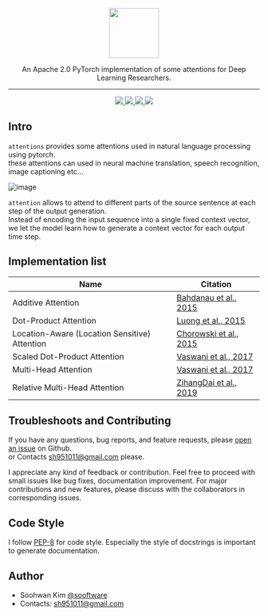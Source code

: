 <p  align="center"><img src="https://user-images.githubusercontent.com/42150335/105606759-8dea5680-5dde-11eb-96a0-78f632a926c2.png" height=100>
  
<p  align="center">An Apache 2.0 PyTorch implementation of some attentions for Deep Learning Researchers.
  
***
  
<p  align="center"> 
     <a href="https://www.codefactor.io/repository/github/sooftware/attentions">
          <img src="https://www.codefactor.io/repository/github/sooftware/attentions/badge"> 
     </a>
     <a href="https://github.com/sooftware/KoSpeech/blob/latest/LICENSE">
          <img src="http://img.shields.io/badge/license-Apache--2.0-informational"> 
     </a>
     <a href="https://github.com/pytorch/pytorch">
          <img src="http://img.shields.io/badge/framework-PyTorch-informational"> 
     </a>
     <a href="https://www.python.org/dev/peps/pep-0008/">
          <img src="http://img.shields.io/badge/codestyle-PEP--8-informational"> 
     </a>
  
  
## Intro
  
`attentions` provides some attentions used in natural language processing using pytorch.   
these attentions can used in neural machine translation, speech recognition, image captioning etc...  
  
![image](https://user-images.githubusercontent.com/42150335/83331902-7bf9f780-a2d3-11ea-8f7e-172f55deef45.png)
  
`attention` allows to attend to different parts of the source sentence at each step of the output generation.   
Instead of encoding the input sequence into a single fixed context vector, we let the model learn how to generate a context vector for each output time step.  
  
## Implementation list
  
 
|Name|Citation|  
|---|---|  
|Additive Attention|[Bahdanau et al., 2015](https://arxiv.org/pdf/1409.0473.pdf)|  
|Dot-Product Attention|[Luong et al., 2015](https://arxiv.org/pdf/1508.04025.pdf)|  
|Location-Aware (Location Sensitive) Attention|[Chorowski et al., 2015](http://papers.nips.cc/paper/5847-attention-based-models-for-speech-recognition.pdf)|    
|Scaled Dot-Product Attention|[Vaswani et al., 2017](https://arxiv.org/abs/1706.03762)|  
|Multi-Head Attention|[Vaswani et al., 2017](https://arxiv.org/abs/1706.03762)|
|Relative Multi-Head Attention|[ZihangDai et al., 2019](https://arxiv.org/abs/1901.02860)|  
  
  
## Troubleshoots and Contributing
If you have any questions, bug reports, and feature requests, please [open an issue](https://github.com/sooftware/nlp-attentions/issues) on Github.  
or Contacts sh951011@gmail.com please.
  
I appreciate any kind of feedback or contribution.  Feel free to proceed with small issues like bug fixes, documentation improvement.  For major contributions and new features, please discuss with the collaborators in corresponding issues.  
  
## Code Style
I follow [PEP-8](https://www.python.org/dev/peps/pep-0008/) for code style. Especially the style of docstrings is important to generate documentation.  
  
## Author
  
* Soohwan Kim [@sooftware](https://github.com/sooftware)
* Contacts: sh951011@gmail.com


